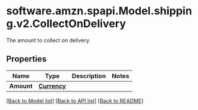 # software.amzn.spapi.Model.shipping.v2.CollectOnDelivery
The amount to collect on delivery.

## Properties

Name | Type | Description | Notes
------------ | ------------- | ------------- | -------------
**Amount** | [**Currency**](Currency.md) |  | 

[[Back to Model list]](../README.md#documentation-for-models) [[Back to API list]](../README.md#documentation-for-api-endpoints) [[Back to README]](../README.md)

